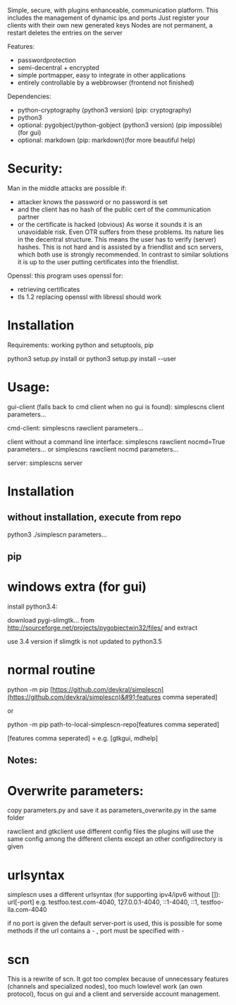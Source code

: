 Simple, secure, with plugins enhanceable, communication platform.
This includes the management of dynamic ips and ports
Just register your clients with their own new generated keys
Nodes are not permanent, a restart deletes the entries on the server

Features:
* passwordprotection
* semi-decentral + encrypted
* simple portmapper, easy to integrate in other applications
* entirely controllable by a webbrowser (frontend not finished)

Dependencies:
* python-cryptography (python3 version) (pip: cryptography)
* python3
* optional: pygobject/python-gobject (python3 version) (pip impossible)(for gui)
* optional: markdown (pip: markdown)(for more beautiful help)

# Security:

Man in the middle attacks are possible if:
* attacker knows the password or no password is set
* and the client has no hash of the public cert of the communication partner
* or the certificate is hacked (obvious)
As worse it sounds it is an unavoidable risk. Even OTR suffers from these problems.
Its nature lies in the decentral structure.
This means the user has to verify (server) hashes. This is not hard and is assisted by a friendlist and scn servers, which both use is strongly recommended.
In contrast to similar solutions it is up to the user putting certificates into the friendlist.

Openssl:
this program uses openssl for:
* retrieving certificates
* tls 1.2
replacing openssl with libressl should work

# Installation
Requirements: working python and setuptools, pip

python3 setup.py install
or
python3 setup.py install --user

# Usage:

gui-client (falls back to cmd client when no gui is found):
simplescns client parameters...

cmd-client:
simplescns rawclient parameters...

client without a command line interface:
simplescns rawclient nocmd=True parameters...
or
simplescns rawclient nocmd parameters...

server:
simplescns server

# Installation
## without installation, execute from repo
python3 ./simplescn parameters...


## pip

# windows extra (for gui)
install python3.4:

download pygi-slimgtk... from http://sourceforge.net/projects/pygobjectwin32/files/ and extract

use 3.4 version if slimgtk is not updated to python3.5
# normal routine

python -m pip [https://github.com/devkral/simplescn](https://github.com/devkral/simplescn)&#91;features comma seperated&#93;

or

python -m pip path-to-local-simplescn-repo&#91;features comma seperated&#93;

&#91;features comma seperated&#93; = e.g. &#91;gtkgui, mdhelp&#93;
## Notes:

# Overwrite parameters:
copy parameters.py and save it as parameters_overwrite.py in the same folder

rawclient and gtkclient use different config files
the plugins will use the same config among the different clients except an other configdirectory is given

# urlsyntax
simplescn uses a different urlsyntax (for supporting ipv4/ipv6 without &#91;&#93;):
url&#91;-port&#93;
e.g. testfoo.test.com-4040, 127.0.0.1-4040, ::1-4040, ::1, testfoo-lla.com-4040

if no port is given the default server-port is used, this is possible for some methods
if the url contains a - , port must be specified with -

# scn
This is a rewrite of scn.
It got too complex because of unnecessary features (channels and specialized nodes), too much lowlevel work (an own protocol), focus on gui and a client and serverside account management.


